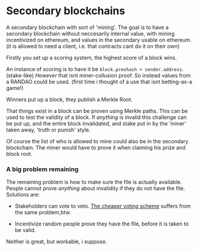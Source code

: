 # Secondary blockchains

A secondary blockchain with sort of 'mining'. The goal is to have a secondary
blockchain without neccesarily internal value, with mining incentivized on
ethereum, and values in the secondary usable on ethereum.(it is allowed to need
a client, i.e. that contracts cant do it on their own) 

Firstly you set up a scoring system, the highest score of a block wins. 

An instance of scoring is to have it be `block.prevhash + sender.address`.
(stake-like) *However* that isnt miner-collusion proof. So instead values from
a RANDAO could be used.
(first time i thought of a use that isnt betting-as-a game!)

Winners put up a block, they publish a Merkle Root.

That things exist in a block can be proven using Merkle paths. This can be used
to test the validity of a block. If *anything* is invalid this challenge can be
put up, and the entire block invalidated, and stake put in by the 'miner' taken
away, 'truth or punish' style.

Of course the list of who is allowed to mine could also be in the secondary
blockchain. The miner would have to prove it when claiming his prize and block
root.

### A big problem remaining

The remaining problem is how to make sure the file is actually available. People
cannot prove *anything* about invalidity if they do not have the file. 
Solutions are:

* Stakeholders can vote to veto.
  [The cheaper voting scheme](http://o-jasper.github.io/blog/2014/05/08/Proof-of-Reserve-and-voting.html) 
  suffers from the same problem,btw.

* Incentivize random people prove they have the file, before it is taken to be
  valid.

Neither is great, but workable, i suppose.
